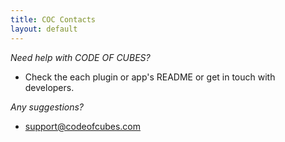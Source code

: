 ```yaml
---
title: COC Contacts
layout: default
---
```


*Need help with CODE OF CUBES?*

- Check the each plugin or app's README or get in touch with developers.

*Any suggestions?*

- support@codeofcubes.com
